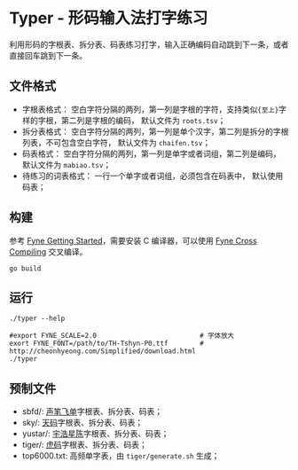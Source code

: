 # Typer - 形码输入法打字练习

利用形码的字根表、拆分表、码表练习打字，输入正确编码自动跳到下一条，或者直接回车跳到下一条。

## 文件格式

* 字根表格式： 空白字符分隔的两列，第一列是字根的字符，支持类似`{至上}`字样的字根，第二列是字根的编码， 默认文件为 `roots.tsv`；
* 拆分表格式： 空白字符分隔的两列，第一列是单个汉字，第二列是拆分的字根列表，不可包含空白字符， 默认文件为 `chaifen.tsv`；
* 码表格式： 空白字符分隔的两列，第一列是单字或者词组，第二列是编码， 默认文件为 `mabiao.tsv`；
* 待练习的词表格式： 一行一个单字或者词组，必须包含在码表中， 默认使用码表；

## 构建

参考 [Fyne Getting Started](https://docs.fyne.io/started/)，需要安装 C 编译器，可以使用
[Fyne Cross Compiling](https://docs.fyne.io/started/cross-compiling) 交叉编译。

```
go build
```

## 运行

```
./typer --help

#export FYNE_SCALE=2.0                          # 字体放大
exort FYNE_FONT=/path/to/TH-Tshyn-P0.ttf        # http://cheonhyeong.com/Simplified/download.html
./typer
```

## 预制文件

* sbfd/: [声笔飞单](https://sbxlm.github.io/sbfd/)字根表、拆分表、码表；
* sky/:  [天码](https://yuhao.forfudan.com/docs/tianma.html)字根表、拆分表、码表；
* yustar/: [宇浩星陈](https://yuhao.forfudan.com/learn/)字根表、拆分表、码表；
* tiger/: [虎码](https://tiger-code.com)字根表、拆分表、码表；
* top6000.txt: 高频单字表，由 `tiger/generate.sh` 生成；
